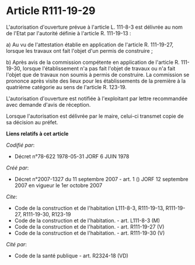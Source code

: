 # Article R111-19-29

L'autorisation d'ouverture prévue à l'article L. 111-8-3 est délivrée au nom de l'Etat par l'autorité définie à l'article R.
111-19-13 :

a) Au vu de l'attestation établie en application de l'article R. 111-19-27, lorsque les travaux ont fait l'objet d'un permis
de construire ;

b) Après avis de la commission compétente en application de l'article R. 111-19-30, lorsque l'établissement n'a pas fait
l'objet de travaux ou n'a fait l'objet que de travaux non soumis à permis de construire. La commission se prononce après
visite des lieux pour les établissements de la première à la quatrième catégorie au sens de l'article R. 123-19.

L'autorisation d'ouverture est notifiée à l'exploitant par lettre recommandée avec demande d'avis de réception.

Lorsque l'autorisation est délivrée par le maire, celui-ci transmet copie de sa décision au préfet.

**Liens relatifs à cet article**

_Codifié par_:

  - Décret n°78-622 1978-05-31 JORF 6 JUIN 1978

_Créé par_:

  - Décret n°2007-1327 du 11 septembre 2007 - art. 1 () JORF 12 septembre 2007 en vigueur le 1er octobre 2007

_Cite_:

  - Code de la construction et de l'habitation L111-8-3, R111-19-13, R111-19-27, R111-19-30, R123-19
  - Code de la construction et de l'habitation. - art. L111-8-3 (M)
  - Code de la construction et de l'habitation. - art. R111-19-27 (V)
  - Code de la construction et de l'habitation. - art. R111-19-30 (V)

_Cité par_:

  - Code de la santé publique - art. R2324-18 (VD)
